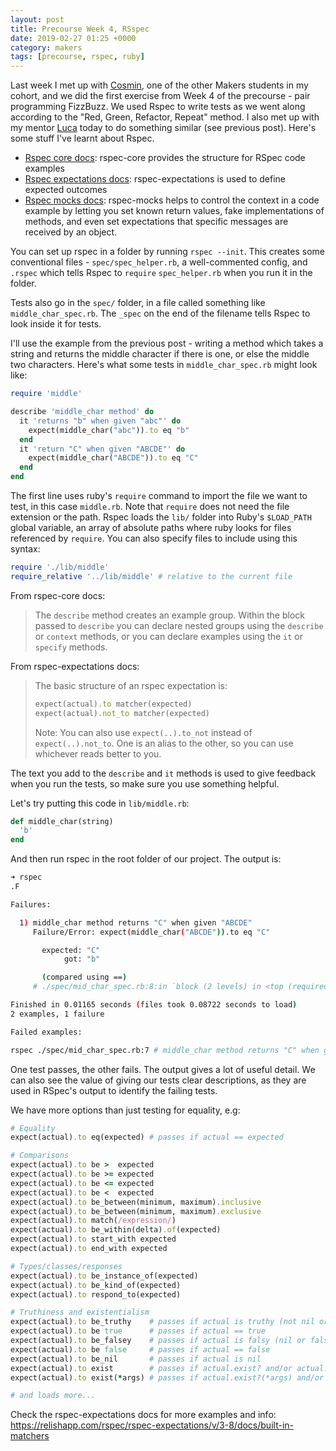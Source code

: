 ```yaml
---
layout: post
title: Precourse Week 4, RSspec
date: 2019-02-27 01:25 +0000
category: makers
tags: [precourse, rspec, ruby]
---
```


Last week I met up with [Cosmin][cosmins-github], one of the other Makers
students in my cohort, and we did the first exercise from Week 4 of the
precourse - pair programming FizzBuzz. We used Rspec to write tests as we went
along according to the "Red, Green, Refactor, Repeat" method. I also met up with
my mentor [Luca][lucas-github] today to do something similar (see previous
post).  Here's some stuff I've learnt about Rspec.

- [Rspec core docs](https://relishapp.com/rspec/rspec-core/docs): rspec-core
provides the structure for RSpec code examples
- [Rspec expectations
docs](https://relishapp.com/rspec/rspec-expectations/docs/): rspec-expectations
is used to define expected outcomes
- [Rspec mocks docs](https://relishapp.com/rspec/rspec-mocks/docs): rspec-mocks
helps to control the context in a code example by letting you set known return
values, fake implementations of methods, and even set expectations that specific
messages are received by an object.

You can set up rspec in a folder by running `rspec --init`. This creates some
conventional files - `spec/spec_helper.rb`, a well-commented config, and
`.rspec` which tells Rspec to `require` `spec_helper.rb` when you run it in the
folder.

Tests also go in the `spec/` folder, in a file called something like
`middle_char_spec.rb`. The `_spec` on the end of the filename tells Rspec to
look inside it for tests.

I'll use the example from the previous post - writing a method which takes a
string and returns the middle character if there is one, or else the middle two
characters.  Here's what some tests in `middle_char_spec.rb` might look like:

```ruby
require 'middle'

describe 'middle_char method' do
  it 'returns "b" when given "abc"' do
    expect(middle_char("abc")).to eq "b"
  end
  it 'return "C" when given "ABCDE"' do
    expect(middle_char("ABCDE")).to eq "C"
  end
end
```

The first line uses ruby's `require` command to import the file we want to test,
in this case `middle.rb`. Note that `require` does not need the file extension
or the path. Rspec loads the `lib/` folder into Ruby's `$LOAD_PATH` global
variable, an array of absolute paths where ruby looks for files referenced by
`require`. You can also specify files to include using this syntax:

```ruby
require './lib/middle'
require_relative '../lib/middle' # relative to the current file
```

From rspec-core docs:
> The `describe` method creates an example group. Within the block passed to
> `describe` you can declare nested groups using the `describe` or `context` methods,
> or you can declare examples using the `it` or `specify` methods.

From rspec-expectations docs:
> The basic structure of an rspec expectation is:
> ```ruby
> expect(actual).to matcher(expected)
> expect(actual).not_to matcher(expected)
> ```
> Note: You can also use `expect(..).to_not` instead of `expect(..).not_to`.
> One is an alias to the other, so you can use whichever reads better to you.

The text you add to the `describe` and `it` methods is used to give feedback
when you run the tests, so make sure you use something helpful.

Let's try putting this code in `lib/middle.rb`:

```ruby
def middle_char(string)
  'b'
end
```

And then run rspec in the root folder of our project. The output is:

```bash
➜ rspec
.F

Failures:

  1) middle_char method returns "C" when given "ABCDE"
     Failure/Error: expect(middle_char("ABCDE")).to eq "C"

       expected: "C"
            got: "b"

       (compared using ==)
     # ./spec/mid_char_spec.rb:8:in `block (2 levels) in <top (required)>'

Finished in 0.01165 seconds (files took 0.08722 seconds to load)
2 examples, 1 failure

Failed examples:

rspec ./spec/mid_char_spec.rb:7 # middle_char method returns "C" when given "ABCDE"
```

One test passes, the other fails. The output gives a lot of useful detail. We
can also see the value of giving our tests clear descriptions, as they are used
in RSpec's output to identify the failing tests.

We have more options than just testing for equality, e.g:

```ruby
# Equality
expect(actual).to eq(expected) # passes if actual == expected

# Comparisons
expect(actual).to be >  expected
expect(actual).to be >= expected
expect(actual).to be <= expected
expect(actual).to be <  expected
expect(actual).to be_between(minimum, maximum).inclusive
expect(actual).to be_between(minimum, maximum).exclusive
expect(actual).to match(/expression/)
expect(actual).to be_within(delta).of(expected)
expect(actual).to start_with expected
expect(actual).to end_with expected

# Types/classes/responses
expect(actual).to be_instance_of(expected)
expect(actual).to be_kind_of(expected)
expect(actual).to respond_to(expected)

# Truthiness and existentialism
expect(actual).to be_truthy    # passes if actual is truthy (not nil or false)
expect(actual).to be true      # passes if actual == true
expect(actual).to be_falsey    # passes if actual is falsy (nil or false)
expect(actual).to be false     # passes if actual == false
expect(actual).to be_nil       # passes if actual is nil
expect(actual).to exist        # passes if actual.exist? and/or actual.exists? are truthy
expect(actual).to exist(*args) # passes if actual.exist?(*args) and/or actual.exists

# and loads more...
```

Check the rspec-expectations docs for more examples and info:
<https://relishapp.com/rspec/rspec-expectations/v/3-8/docs/built-in-matchers>

[lucas-github]:https://github.com/punchcafe
[cosmins-github]:https://github.com/micosmin
